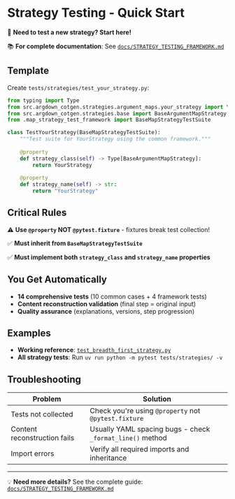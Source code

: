 # Strategy Testing - Quick Start

🚀 **Need to test a new strategy? Start here!**

📚 **For complete documentation**: See [`docs/STRATEGY_TESTING_FRAMEWORK.md`](../../docs/STRATEGY_TESTING_FRAMEWORK.md)

## Template

Create `tests/strategies/test_your_strategy.py`:

```python
from typing import Type
from src.argdown_cotgen.strategies.argument_maps.your_strategy import YourStrategy
from src.argdown_cotgen.strategies.base import BaseArgumentMapStrategy
from .map_strategy_test_framework import BaseMapStrategyTestSuite

class TestYourStrategy(BaseMapStrategyTestSuite):
    """Test suite for YourStrategy using the common framework."""
    
    @property
    def strategy_class(self) -> Type[BaseArgumentMapStrategy]:
        return YourStrategy
    
    @property
    def strategy_name(self) -> str:
        return "YourStrategy"
```

## Critical Rules

⚠️ **Use `@property` NOT `@pytest.fixture`** - fixtures break test collection!

✅ **Must inherit from `BaseMapStrategyTestSuite`**

✅ **Must implement both `strategy_class` and `strategy_name` properties**

## You Get Automatically

- **14 comprehensive tests** (10 common cases + 4 framework tests)
- **Content reconstruction validation** (final step = original input)
- **Quality assurance** (explanations, versions, step progression)

## Examples

- **Working reference**: [`test_breadth_first_strategy.py`](test_breadth_first_strategy.py)
- **All strategy tests**: Run `uv run python -m pytest tests/strategies/ -v`

## Troubleshooting

| Problem | Solution |
|---------|----------|
| Tests not collected | Check you're using `@property` not `@pytest.fixture` |
| Content reconstruction fails | Usually YAML spacing bugs - check `_format_line()` method |
| Import errors | Verify all required imports and inheritance |

---
💡 **Need more details?** See the complete guide: [`docs/STRATEGY_TESTING_FRAMEWORK.md`](../../docs/STRATEGY_TESTING_FRAMEWORK.md)
